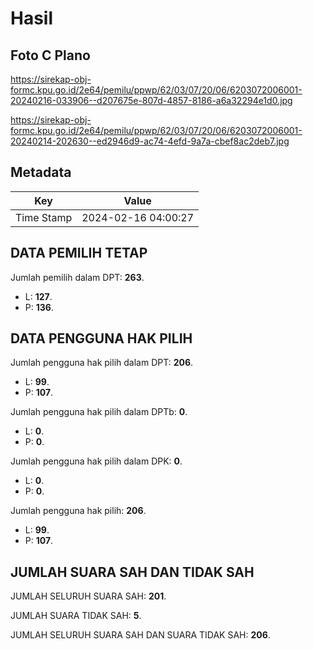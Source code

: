 # Hasil

## Foto C Plano

https://sirekap-obj-formc.kpu.go.id/2e64/pemilu/ppwp/62/03/07/20/06/6203072006001-20240216-033906--d207675e-807d-4857-8186-a6a32294e1d0.jpg

https://sirekap-obj-formc.kpu.go.id/2e64/pemilu/ppwp/62/03/07/20/06/6203072006001-20240214-202630--ed2946d9-ac74-4efd-9a7a-cbef8ac2deb7.jpg


## Metadata

| Key        | Value               |
| ---------- | ------------------- |
| Time Stamp | 2024-02-16 04:00:27 |


## DATA PEMILIH TETAP

Jumlah pemilih dalam DPT: **263**.
 * L: **127**.
 * P: **136**.

## DATA PENGGUNA HAK PILIH

Jumlah pengguna hak pilih dalam DPT: **206**.
 * L: **99**.
 * P: **107**.

Jumlah pengguna hak pilih dalam DPTb: **0**.
 * L: **0**.
 * P: **0**.

Jumlah pengguna hak pilih dalam DPK: **0**.
 * L: **0**.
 * P: **0**.

Jumlah pengguna hak pilih: **206**.
 * L: **99**.
 * P: **107**.

## JUMLAH SUARA SAH DAN TIDAK SAH

JUMLAH SELURUH SUARA SAH: **201**.

JUMLAH SUARA TIDAK SAH: **5**.

JUMLAH SELURUH SUARA SAH DAN SUARA TIDAK SAH: **206**.


